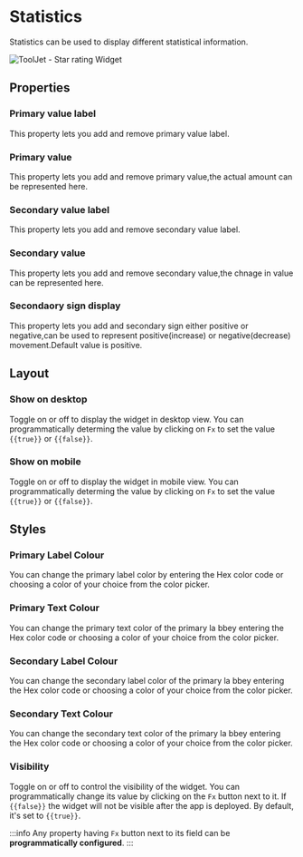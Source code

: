 # Statistics

Statistics can be used to display different statistical information.

<div style={{textAlign: 'center'}}>

![ToolJet - Star rating Widget](/img/widgets/statistics/stats.png)

</div>

## Properties

### Primary value label

This property lets you add and remove primary value label.

### Primary value

This property lets you add and remove primary value,the actual amount can be represented here.

### Secondary value label

This property lets you add and remove secondary value label.

### Secondary value

This property lets you add and remove secondary value,the chnage in value can be represented here.

### Secondaory sign display

This property lets you add and secondary sign either positive or negative,can be used to represent positive(increase) or negative(decrease) movement.Default value is positive.

## Layout

### Show on desktop

Toggle on or off to display the widget in desktop view. You can programmatically determing the value by clicking on `Fx` to set the value `{{true}}` or `{{false}}`.
### Show on mobile

Toggle on or off to display the widget in mobile view. You can programmatically determing the value by clicking on `Fx` to set the value `{{true}}` or `{{false}}`.

## Styles

### Primary Label Colour

You can change the primary label color by entering the Hex color code or choosing a color of your choice from the color picker.

### Primary Text Colour

You can change the primary text color of the primary la bbey entering the Hex color code or choosing a color of your choice from the color picker.

### Secondary Label Colour

You can change the secondary label color of the primary la bbey entering the Hex color code or choosing a color of your choice from the color picker.

### Secondary Text Colour

You can change the secondary text color of the primary la bbey entering the Hex color code or choosing a color of your choice from the color picker.

### Visibility

Toggle on or off to control the visibility of the widget. You can programmatically change its value by clicking on the `Fx` button next to it. If `{{false}}` the widget will not be visible after the app is deployed. By default, it's set to `{{true}}`.

:::info
Any property having `Fx` button next to its field can be **programmatically configured**.
:::